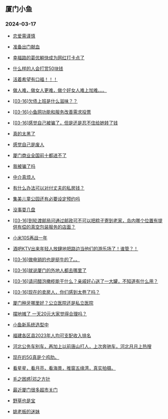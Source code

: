 ## 厦门小鱼 
### 2024-03-17

+ [恋爱需谨慎](http://bbs.xmfish.com/read-htm-tid-18161211.html)

+ [准备出门献血](http://bbs.xmfish.com/read-htm-tid-18161158.html)

+ [幸福路的葛优躺快成为网红打卡点了](http://bbs.xmfish.com/read-htm-tid-18161218.html)

+ [什么样的人会打赏50块钱](http://bbs.xmfish.com/read-htm-tid-18161306.html)

+ [活着希望有口福！！！](http://bbs.xmfish.com/read-htm-tid-18161229.html)

+ [做人难，做女人更难，做个好女人难上加难。。。](http://bbs.xmfish.com/read-htm-tid-18161304.html)

+ [[03-16]欠债上班是什么滋味？？](http://bbs.xmfish.com/read-htm-tid-18161281.html)

+ [[03-16]小鱼网功能和服务改善需求投票](http://bbs.xmfish.com/read-htm-tid-18161255.html)

+ [[03-16]感觉自己被骗了，但是还是忍不住给她转了钱](http://bbs.xmfish.com/read-htm-tid-18161376.html)

+ [真的太黑了](http://bbs.xmfish.com/read-htm-tid-18161327.html)

+ [感觉自己是废人](http://bbs.xmfish.com/read-htm-tid-18161315.html)

+ [厦门商业全国前十都进不了](http://bbs.xmfish.com/read-htm-tid-18161428.html)

+ [我被骗了吗](http://bbs.xmfish.com/read-htm-tid-18161431.html)

+ [中介真烦人](http://bbs.xmfish.com/read-htm-tid-18161291.html)

+ [有什么办法可以对付丈夫的私房钱？](http://bbs.xmfish.com/read-htm-tid-18161406.html)

+ [集美儿童公园还有必要设定预约吗](http://bbs.xmfish.com/read-htm-tid-18161390.html)

+ [没事耍几盘](http://bbs.xmfish.com/read-htm-tid-18161413.html)

+ [[03-16]到轮渡邮局问通过邮政可不可以把粽子寄到老家，岛内哪个位置有提供有偿的真空包装服务的店面？](http://bbs.xmfish.com/read-htm-tid-18161388.html)

+ [小米10S再战一年](http://bbs.xmfish.com/read-htm-tid-18161380.html)

+ [酒吧KTV出来年轻人放肆地把路边当他们的游乐场了！谁管？！](http://bbs.xmfish.com/read-htm-tid-18161538.html)

+ [[03-16]做电销的也是挺牛的了。。](http://bbs.xmfish.com/read-htm-tid-18161484.html)

+ [[03-16]就说厦门的外地人都去哪里了](http://bbs.xmfish.com/read-htm-tid-18161552.html)

+ [[03-16]请问醋泡橄榄能干什么？亲戚好心送了一大罐，不知道有什么用？](http://bbs.xmfish.com/read-htm-tid-18161435.html)

+ [[03-16]现在的卖房人，你们感到太卷了吗？](http://bbs.xmfish.com/read-htm-tid-18161410.html)

+ [厦门种牙哪里好？公立医院还是私立医院](http://bbs.xmfish.com/read-htm-tid-18161442.html)

+ [摆地摊了 一天20元大家觉得合理吗？](http://bbs.xmfish.com/read-htm-tid-18161468.html)

+ [小鱼新系统选型中](http://bbs.xmfish.com/read-htm-tid-18161554.html)

+ [福建各区县2023年人均可支配收入排名](http://bbs.xmfish.com/read-htm-tid-18161432.html)

+ [河北公务车别车，再加上以前唐山打人，上次奔驰车，河北月月上热搜](http://bbs.xmfish.com/read-htm-tid-18161447.html)

+ [现在的5G真是个鸡肋。](http://bbs.xmfish.com/read-htm-tid-18161587.html)

+ [看星星，看月亮，看海景，推窗五缘湾，真实拍摄。](http://bbs.xmfish.com/read-htm-tid-18161476.html)

+ [毛之困惑|邓之方针](http://bbs.xmfish.com/read-htm-tid-18161452.html)

+ [最近厦门很多超市关门](http://bbs.xmfish.com/read-htm-tid-18161732.html)

+ [野草也是宝](http://bbs.xmfish.com/read-htm-tid-18161498.html)

+ [姚老板的迷妹](http://bbs.xmfish.com/read-htm-tid-18161579.html)

